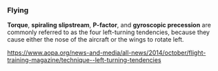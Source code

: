 
### Flying


**Torque**, **spiraling slipstream**, **P-factor**, and **gyroscopic precession** are commonly referred to as the four left-turning tendencies, 
because they cause either the nose of the aircraft or the wings to rotate left. 

https://www.aopa.org/news-and-media/all-news/2014/october/flight-training-magazine/technique--left-turning-tendencies